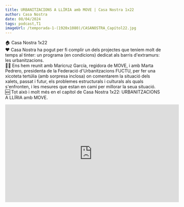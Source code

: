 ```yaml
---
title: URBANITZACIONS A LLÍRIA amb MOVE | Casa Nostra 1x22
author: Casa Nostra
date: 08/04/2024
tags: podcast,T1
imageUrl: /temporada-1-(1920x1080)/CASANOSTRA_Capítol22.jpg
---
```


<p>🏠 Casa Nostra 1x22
<br>❤️ Casa Nostra ha pogut per fi complir un dels projectes que teníem molt de temps al tinter: un programa (en condicions) dedicat als barris d&#39;extramurs: les urbanitzacions.
<br>👭🏼 Ens hem reunit amb Maricruz García, regidora de MOVE, i amb Marta Pedrero, presidenta de la Federació d&#39;Urbanitzacions FUCTU, per fer una xicoteta tertúlia (amb sorpresa inclosa) on comentarem la situació dels xalets, passat i futur, els problemes estructurals i culturals als quals s&#39;enfronten, i les mesures que estan en camí per millorar la seua situació.
<br>🆕 Tot això i molt més en el capítol de Casa Nostra 1x22: URBANITZACIONS A LLÍRIA amb MOVE.</p>

<iframe width="560" height="315" src="https://www.youtube.com/embed/RpGXLsYhpGo?si=JQn0RSkMxczAs2db" title="YouTube video player" frameborder="0" allow="accelerometer; autoplay; clipboard-write; encrypted-media; gyroscope; picture-in-picture; web-share" referrerpolicy="strict-origin-when-cross-origin" allowfullscreen></iframe>
